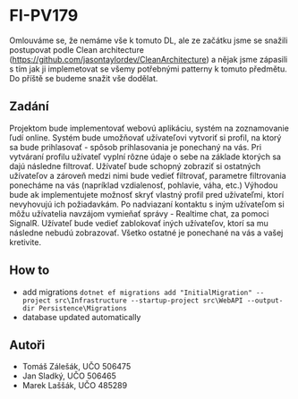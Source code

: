 # FI-PV179

Omlouváme se, že nemáme vše k tomuto DL, ale ze začátku jsme se snažili postupovat podle Clean architecture (https://github.com/jasontaylordev/CleanArchitecture) a nějak jsme zápasili s tím jak ji implemetovat se všemy potřebnými patterny k tomuto předmětu. Do příště se budeme snažit vše dodělat.

## Zadání

Projektom bude implementovať webovú aplikáciu, systém na zoznamovanie ľudí online. Systém bude umožňovať užívateľovi vytvoriť si profil, na ktorý sa bude prihlasovať - spôsob prihlasovania je ponechaný na vás. Pri vytváraní profilu užívateľ vyplní rôzne údaje o sebe na základe ktorých sa dajú následne filtrovať. Užívateľ bude schopný zobraziť si ostatných užívateľov a zároveň medzi nimi bude vedieť filtrovať, parametre filtrovania ponecháme na vás (napríklad vzdialenosť, pohlavie, váha, etc.) Výhodou bude ak implementujete možnosť skryť vlastný profil pred užívateľmi, ktorí nevyhovujú ich požiadavkám. Po nadviazaní kontaktu s iným užívateľom si môžu užívatelia navzájom vymieňať správy - Realtime chat, za pomoci SignalR. Užívateľ bude vedieť zablokovať iných užívateľov, ktorí sa mu následne nebudú zobrazovať. Všetko ostatné je ponechané na vás a vašej kretivite.

## How to

- add migrations `dotnet ef migrations add "InitialMigration" --project src\Infrastructure --startup-project src\WebAPI --output-dir Persistence\Migrations`
- database updated automatically

## Autoři

- Tomáš Zálešák, UČO 506475
- Jan Sladký, UČO 506465
- Marek Laššák, UČO 485289
